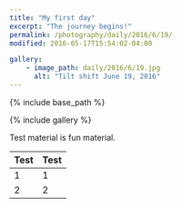 ```yaml
---
title: "My first day"
excerpt: "The journey begins!"
permalink: /photography/daily/2016/6/19/
modified: 2016-05-17T15:54:02-04:00

gallery:
    - image_path: daily/2016/6/19.jpg
      alt: "Tilt shift June 19, 2016"
---
```


{% include base_path %}

{% include gallery %}

Test material is fun material.

| Test | Test |
|------|------|
|1|1|
|2|2|